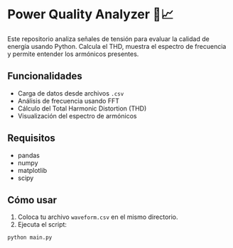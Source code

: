 # Power Quality Analyzer 🔌📈

Este repositorio analiza señales de tensión para evaluar la calidad de energía usando Python. Calcula el THD, muestra el espectro de frecuencia y permite entender los armónicos presentes.

## Funcionalidades

- Carga de datos desde archivos `.csv`
- Análisis de frecuencia usando FFT
- Cálculo del Total Harmonic Distortion (THD)
- Visualización del espectro de armónicos

## Requisitos

- pandas
- numpy
- matplotlib
- scipy

## Cómo usar

1. Coloca tu archivo `waveform.csv` en el mismo directorio.
2. Ejecuta el script:

```bash
python main.py
